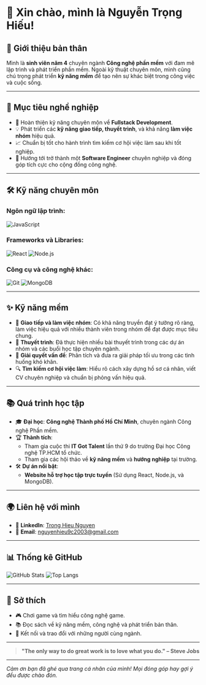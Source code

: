 # 👋 Xin chào, mình là **Nguyễn Trọng Hiếu**!

## 🌟 Giới thiệu bản thân
Mình là **sinh viên năm 4** chuyên ngành **Công nghệ phần mềm** với đam mê lập trình và phát triển phần mềm. Ngoài kỹ thuật chuyên môn, mình cũng chú trọng phát triển **kỹ năng mềm** để tạo nên sự khác biệt trong công việc và cuộc sống.

---

## 🚀 Mục tiêu nghề nghiệp
- 🌱 Hoàn thiện kỹ năng chuyên môn về **Fullstack Development**.
- 💡 Phát triển các **kỹ năng giao tiếp, thuyết trình**, và khả năng **làm việc nhóm** hiệu quả.
- 📈 Chuẩn bị tốt cho hành trình tìm kiếm cơ hội việc làm sau khi tốt nghiệp.
- 🎯 Hướng tới trở thành một **Software Engineer** chuyên nghiệp và đóng góp tích cực cho cộng đồng công nghệ.

---

## 🛠️ Kỹ năng chuyên môn
### Ngôn ngữ lập trình:
![JavaScript](https://img.shields.io/badge/-JavaScript-F7DF1E?logo=javascript&logoColor=black)

### Frameworks và Libraries:
![React](https://img.shields.io/badge/-React-61DAFB?logo=react&logoColor=black)
![Node.js](https://img.shields.io/badge/-Node.js-339933?logo=node.js&logoColor=white)

### Công cụ và công nghệ khác:
![Git](https://img.shields.io/badge/-Git-F05032?logo=git&logoColor=white)
![MongoDB](https://img.shields.io/badge/-MongoDB-47A248?logo=mongodb&logoColor=white)

---

## ✨ Kỹ năng mềm
- 💬 **Giao tiếp và làm việc nhóm**: Có khả năng truyền đạt ý tưởng rõ ràng, làm việc hiệu quả với nhiều thành viên trong nhóm để đạt được mục tiêu chung.
- 🎤 **Thuyết trình**: Đã thực hiện nhiều bài thuyết trình trong các dự án nhóm và các buổi học tập chuyên ngành.
- 🧠 **Giải quyết vấn đề**: Phân tích và đưa ra giải pháp tối ưu trong các tình huống khó khăn.
- 🔍 **Tìm kiếm cơ hội việc làm**: Hiểu rõ cách xây dựng hồ sơ cá nhân, viết CV chuyên nghiệp và chuẩn bị phỏng vấn hiệu quả.

---

## 📚 Quá trình học tập
- 🎓 **Đại học**: **Công nghệ Thành phố Hồ Chí Minh**, chuyên ngành Công nghệ Phần mềm.
- 🏆 **Thành tích**:
  - Tham gia cuộc thi **IT Got Talent** lần thứ 9 do trường Đại học Công nghệ TP.HCM tổ chức.
  - Tham gia các hội thảo về **kỹ năng mềm** và **hướng nghiệp** tại trường.
- 🛠 **Dự án nổi bật**:
  - **Website hỗ trợ học tập trực tuyến** (Sử dụng React, Node.js, và MongoDB).

---

## 🌍 Liên hệ với mình
- 💼 **LinkedIn**: [Trong Hieu Nguyen](https://www.linkedin.com/in/hieuhocit03)
- 📧 **Email**: nguyenhieu9c2003@gmail.com

---

## 📊 Thống kê GitHub
![GitHub Stats](https://github-readme-stats.vercel.app/api?username=yourusername&show_icons=true&theme=radical)
![Top Langs](https://github-readme-stats.vercel.app/api/top-langs/?username=yourusername&layout=compact&theme=radical)

---

## 📌 Sở thích
- 🎮 Chơi game và tìm hiểu công nghệ game.
- 📚 Đọc sách về kỹ năng mềm, công nghệ và phát triển bản thân.
- 🤝 Kết nối và trao đổi với những người cùng ngành.

---

> **"The only way to do great work is to love what you do." – Steve Jobs**

---

_Cảm ơn bạn đã ghé qua trang cá nhân của mình! Mọi đóng góp hay gợi ý đều được chào đón._
